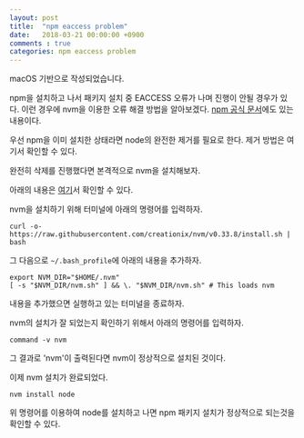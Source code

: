 ```yaml
---
layout: post
title:  "npm eaccess problem"
date:   2018-03-21 00:00:00 +0900
comments : true
categories: npm eaccess problem
---
```

macOS 기반으로 작성되었습니다.

npm을 설치하고 나서 패키지 설치 중 EACCESS 오류가 나며 진행이 안될 경우가 있다.
이런 경우에 nvm을 이용한 오류 해결 방법을 알아보겠다.
[npm 공식 문서](https://docs.npmjs.com/getting-started/fixing-npm-permissions)에도 있는 내용이다.

우선 npm을 이미 설치한 상태라면 node의 완전한 제거를 필요로 한다.
제거 방법은 여기서 확인할 수 있다.

완전히 삭제를 진행했다면 본격적으로 nvm을 설치해보자.

아래의 내용은 [여기](https://github.com/creationix/nvm/blob/master/README.md#installation)서 확인할 수 있다. 

nvm을 설치하기 위해 터미널에 아래의 명령어를 입력하자.
```
curl -o- https://raw.githubusercontent.com/creationix/nvm/v0.33.8/install.sh | bash
```

그 다음으로 `~/.bash_profile`에 아래의 내용을 추가하자.
```
export NVM_DIR="$HOME/.nvm"
[ -s "$NVM_DIR/nvm.sh" ] && \. "$NVM_DIR/nvm.sh" # This loads nvm
```

내용을 추가했으면 실행하고 있는 터미널을 종료하자.

nvm의 설치가 잘 되었는지 확인하기 위해서 아래의 명령어를 입력하자.
```
command -v nvm
```
그 결과로 'nvm'이 출력된다면 nvm이 정상적으로 설치된 것이다.

이제 nvm 설치가 완료되었다.
```
nvm install node
```
위 명령어를 이용하여 node를 설치하고 나면 npm 패키지 설치가 정상적으로 되는것을 확인할 수 있다.
